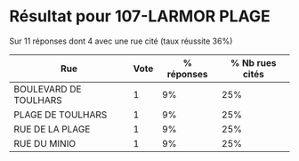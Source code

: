 # Résultat pour 107-LARMOR PLAGE

Sur 11 réponses dont 4 avec une rue cité (taux réussite 36%)

| Rue | Vote | % réponses | % Nb rues cités|
|-----|------|------------|----------------|
| BOULEVARD DE TOULHARS | 1 | 9% | 25%|
| PLAGE DE TOULHARS | 1 | 9% | 25%|
| RUE DE LA PLAGE | 1 | 9% | 25%|
| RUE DU MINIO | 1 | 9% | 25%|
